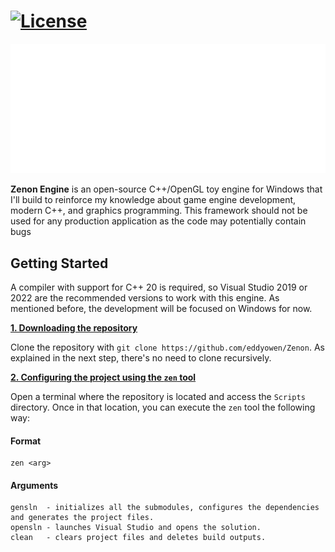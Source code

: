# [![License](https://img.shields.io/github/license/eddyowen/zenon)](https://github.com/eddyowen/Zenon/blob/master/LICENSE)

![Zenon](docs/zenon_logo/zn_logo.png)

**Zenon Engine** is an open-source C++/OpenGL toy engine for Windows that I'll build to reinforce my knowledge about game engine development, modern C++, and graphics programming. This framework should not be used for any production application as the code may potentially contain bugs <br/>

## Getting Started
A compiler with support for C++ 20 is required, so Visual Studio 2019 or 2022 are the recommended versions to work with this engine. As mentioned before, the development will be focused on Windows for now.  

<ins>**1. Downloading the repository**</ins>

Clone the repository with `git clone https://github.com/eddyowen/Zenon`. As explained in the next step, there's no need to clone recursively.

<ins>**2. Configuring the project using the `zen` tool**</ins>

Open a terminal where the repository is located and access the `Scripts` directory. Once in that location, you can execute the `zen` tool the following way:

#### Format
    zen <arg>
#### Arguments
    
    gensln  - initializes all the submodules, configures the dependencies and generates the project files.
    opensln - launches Visual Studio and opens the solution.
    clean   - clears project files and deletes build outputs.

